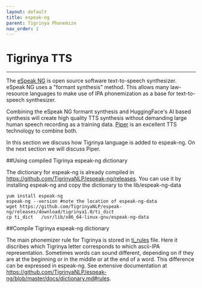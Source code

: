 ```yaml
---
layout: default
title: espeak-ng
parent: Tigrinya Phonemize
nav_order: 1
---
```

# Tigrinya TTS
---

The [eSpeak NG](https://github.com/TigrinyaNLP/espeak-ng) is open source software text-to-speech synthesizer. 
eSpeak NG uses a "formant synthesis" method. This allows many law-resource languages to make use of IPA 
phonemization as a base for text-to-speech synthesizer. 

Combining the eSpeak NG formant synthesis and HuggingFace's AI based synthesis will create high quality TTS 
synthesis without demanding large human speech recording as a training data. [Piper](https://github.com/rhasspy/piper)
is an excellent TTS technology to combine both.

In this section we discuss how Tigrinya language is added to espeak-ng. On the next section we will discuss
Piper.

##Using compiled Tigrinya espeak-ng dictionary

The dictionary for espeak-ng is already compiled in https://github.com/TigrinyaNLP/espeak-ng/releases. 
You can use it by installing espeak-ng and copy the dictionary to the lib/espeak-ng-data
```
yum install espeak-ng
espeak-ng --version #note the location of espeak-ng-data 
wget https://github.com/TigrinyaNLP/espeak-ng/releases/download/tigrinya1.0/ti_dict
cp ti_dict   /usr/lib/x86_64-linux-gnu/espeak-ng-data
```
##Compile Tigrinya espeak-ng dictionary

The main phonemizer rule for Tigrinya is stored in [ti_rules](https://github.com/TigrinyaNLP/espeak-ng/blob/master/dictsource/ti_rules) file.
Here it discribes which Tigrinya letter corresponds to which ascii-IPA representation. Sometimes words can sound different, 
depending on if they are at the beginning or in the middle or at the end of a word. This difference can be expressed in espeak-ng.
See extensive documentation at https://github.com/TigrinyaNLP/espeak-ng/blob/master/docs/dictionary.md#rules.
